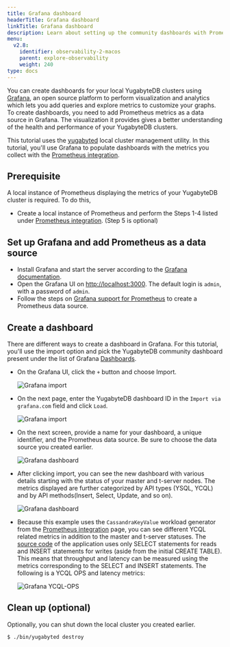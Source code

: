 ```yaml
---
title: Grafana dashboard
headerTitle: Grafana dashboard
linkTitle: Grafana dashboard
description: Learn about setting up the community dashboards with Prometheus data source using Grafana.
menu:
  v2.8:
    identifier: observability-2-macos
    parent: explore-observability
    weight: 240
type: docs
---
```


You can create dashboards for your local YugabyteDB clusters using [Grafana](https://grafana.com/grafana/), an open source platform to perform visualization and analytics which lets you add queries and explore metrics to customize your graphs.
To create dashboards, you need to add Prometheus metrics as a data source in Grafana. The visualization it provides gives a better understanding of the health and performance of your YugabyteDB clusters.

This tutorial uses the [yugabyted](../../../../reference/configuration/yugabyted) local cluster management utility.
In this tutorial, you'll use Grafana to populate dashboards with the metrics you collect with the [Prometheus integration](../../../../explore/observability/prometheus-integration/macos/).

## Prerequisite

A local instance of Prometheus displaying the metrics of your YugabyteDB cluster is required. To do this,

- Create a local instance of Prometheus and perform the Steps 1-4 listed under [Prometheus integration](../../../../explore/observability/prometheus-integration/macos/). (Step 5 is optional)

## Set up Grafana and add Prometheus as a data source

- Install Grafana and start the server according to the [Grafana documentation](https://grafana.com/docs/grafana/latest/installation/mac/).
- Open the Grafana UI on <http://localhost:3000>. The default login is `admin`, with a password of `admin`.
- Follow the steps on [Grafana support for Prometheus](https://prometheus.io/docs/visualization/grafana/) to create a Prometheus data source.

## Create a dashboard

There are different ways to create a dashboard in Grafana. For this tutorial, you'll use the import option and pick the YugabyteDB community dashboard present under the list of Grafana [Dashboards](https://grafana.com/grafana/dashboards/12620).

- On the Grafana UI, click the `+` button and choose Import.

  ![Grafana import](/images/ce/grafana-add.png)

- On the next page, enter the YugabyteDB dashboard ID in the `Import via grafana.com` field and click `Load`.

  ![Grafana import](/images/ce/grafana-import.png)

- On the next screen, provide a name for your dashboard, a unique identifier, and the Prometheus data source. Be sure to choose the data source you created earlier.

  ![Grafana dashboard](/images/ce/graf-dash-details.png)

- After clicking import, you can see the new dashboard with various details starting with the status of your master and t-server nodes. The metrics displayed are further categorized by API types (YSQL, YCQL) and by API methods(Insert, Select, Update, and so on).

  ![Grafana dashboard](/images/ce/graf-server-status.png)

- Because this example uses the `CassandraKeyValue` workload generator from the [Prometheus integration](../../../../observability/prometheus-integration/macos/) page, you can see different YCQL related metrics in addition to the master and t-server statuses. The [source code](https://github.com/yugabyte/yugabyte-db/blob/master/java/yb-loadtester/src/main/java/com/yugabyte/sample/apps/CassandraSparkKeyValueCopy.java) of the application uses only SELECT statements for reads and INSERT statements for writes (aside from the initial CREATE TABLE). This means that throughput and latency can be measured using the metrics corresponding to the SELECT and INSERT statements.
The following is a YCQL OPS and latency metrics:

  ![Grafana YCQL-OPS](/images/ce/graf-ycql-ops.png "YCQL-OPS")

## Clean up (optional)

Optionally, you can shut down the local cluster you created earlier.

```sh
$ ./bin/yugabyted destroy
```
